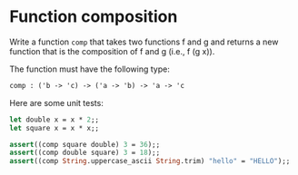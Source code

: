 # Function composition

Write a function `comp` that takes two functions f and g and returns a new function that is the composition of f and g (i.e., f (g x)).

The function must have the following type:
```ocaml
comp : ('b -> 'c) -> ('a -> 'b) -> 'a -> 'c
```

Here are some unit tests:
```ocaml
let double x = x * 2;;
let square x = x * x;;

assert((comp square double) 3 = 36);;
assert((comp double square) 3 = 18);;
assert((comp String.uppercase_ascii String.trim) "hello" = "HELLO");;
```